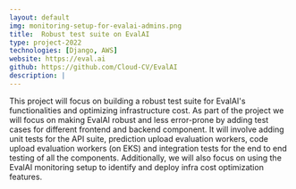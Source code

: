 ```yaml
---
layout: default
img: monitoring-setup-for-evalai-admins.png
title:  Robust test suite on EvalAI
type: project-2022
technologies: [Django, AWS]
website: https://eval.ai
github: https://github.com/Cloud-CV/EvalAI
description: |
---
```

This project will focus on building a robust test suite for EvalAI's functionalities and optimizing infrastructure cost. As part of the project we will focus on making EvalAI robust and less error-prone by adding test cases for different frontend and backend component. It will involve adding unit tests for the API suite, prediction upload evaluation workers, code upload evaluation workers (on EKS) and integration tests for the end to end testing of all the components. Additionally, we will also focus on using the EvalAI monitoring setup to identify and deploy infra cost optimization features.
